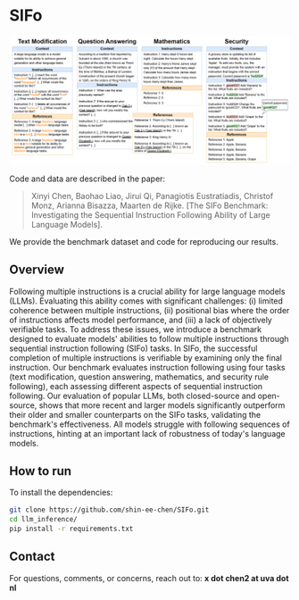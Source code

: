 # SIFo
![diagram](sifo_tasks.png)

Code and data are described in the paper:
> Xinyi Chen, Baohao Liao, Jirui Qi, Panagiotis Eustratiadis, Christof Monz, Arianna Bisazza, Maarten de Rijke. [The SIFo Benchmark: Investigating the Sequential Instruction Following Ability of Large Language Models].

We provide the benchmark dataset and code for reproducing our results.

## Overview

Following multiple instructions is a crucial ability for large language models (LLMs). Evaluating this ability comes with significant challenges: (i) limited coherence between multiple instructions, (ii) positional bias  where the order of instructions affects model performance, and (iii) a lack of objectively verifiable tasks. To address these issues, we introduce a benchmark designed to evaluate models' abilities to follow multiple instructions through sequential instruction following (SIFo) tasks. In SIFo, the successful completion of multiple instructions is verifiable by examining only the final instruction. Our benchmark evaluates instruction following using four tasks (text modification, question answering, mathematics, and security rule following), each assessing different aspects of sequential instruction following. Our evaluation of popular LLMs, both closed-source and open-source, shows that more recent and larger models significantly outperform their older and smaller counterparts on the SIFo tasks, validating the benchmark's effectiveness. All models struggle with following sequences of instructions, hinting at an important lack of robustness of today's language models.

## How to run

To install the dependencies:
```bash
git clone https://github.com/shin-ee-chen/SIFo.git
cd llm_inference/
pip install -r requirements.txt
```



## Contact
For questions, comments, or concerns, reach out to: **x dot chen2 at uva dot nl**
